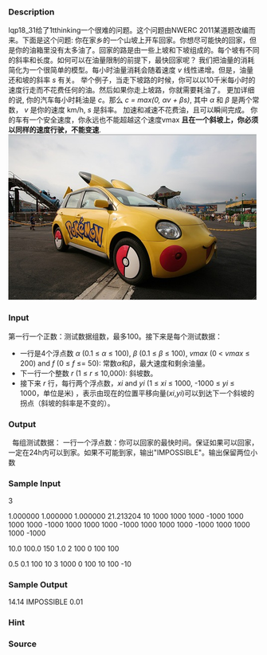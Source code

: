 
### Description



lqp18_31给了1tthinking一个很难的问题。这个问题由NWERC 2011某道题改编而来。下面是这个问题:
你在家乡的一个山坡上开车回家。你想尽可能快的回家，但是你的油箱里没有太多油了。回家的路是由一些上坡和下坡组成的。每个坡有不同的斜率和长度。如何可以在油量限制的前提下，最快回家呢？
我们把油量的消耗简化为一个很简单的模型。每小时油量消耗会随着速度 *v* 线性递增。但是，油量还和坡的斜率 *s* 有关。 举个例子，当走下坡路的时候，你可以以10千米每小时的速度行走而不花费任何的油。然后如果你走上坡路，你就需要耗油了。 更加详细的说, 你的汽车每小时耗油是 *c*。那么
*c = max(0, αv + βs)*,
其中 *α* 和 *β* 是两个常数， *v* 是你的速度 km/h, *s* 是斜率。 加速和减速不花费油，且可以瞬间完成。
你的车有一个安全速度，你永远也不能超越这个速度vmax **且在一个斜坡上，你必须以同样的速度行驶，不能变速**.
![](/images/2294_0.jpg)






### Input



第一行一个正数：测试数据组数，最多100。接下来是每个测试数据：

- 一行是4个浮点数 *α* (0.1 ≤ *α* ≤ 100), *β* (0.1 ≤ *β* ≤ 100), *vmax* (0 < *vmax* ≤ 200) and *f* (0 ≤ *f* ≤= 50): 常数*α*和*β*，最大速度和剩余油量。
- 下一行一个整数 *r* (1 ≤ *r* ≤ 10,000): 斜坡数。
- 接下来 *r* 行，每行两个浮点数，*xi* and *yi* (1 ≤ *xi* ≤ 1000, -1000 ≤ *yi* ≤ 1000，单位是米) ，表示由现在的位置平移向量(*xi*,*yi*)可以到达下一个斜坡的拐点（斜坡的斜率是不变的）。




### Output

  每组测试数据：
一行一个浮点数：你可以回家的最快时间。保证如果可以回家，一定在24h内可以到家。如果不可能到家，输出"IMPOSSIBLE"。输出保留两位小数

### Sample Input
3

1.000000 1.000000 1.000000 21.213204
10
1000 1000
1000 -1000
1000 1000
1000 -1000
1000 1000
1000 -1000
1000 1000
1000 -1000
1000 1000
1000 -1000

10.0 100.0 150 1.0
2
100 0
100 100

0.5 0.1 100 10
3
1000 0
100 10
100 -10
### Sample Output
14.14
IMPOSSIBLE
0.01
### Hint

### Source
